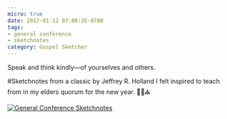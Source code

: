 ```yaml
---
micro: true
date: 2017-01-12 07:08:35-0700
tags:
- general conference
- sketchnotes
category: Gospel Sketcher
---
```


Speak and think kindly—of yourselves and others.

#Sketchnotes from a classic by Jeffrey R. Holland I felt inspired to teach from in my elders quorum for the new year. ✍🏼⛪️

[![General Conference Sketchnotes](https://media.bennorris.org/images/gospelsketcher/uploads/2018/c9ee528e59.jpg)](https://media.bennorris.org/images/gospelsketcher/uploads/2018/c9ee528e59.jpg)